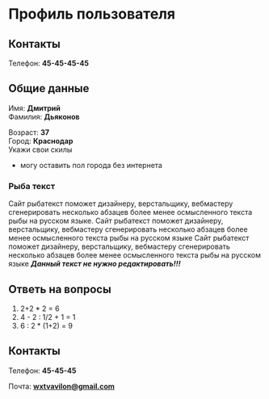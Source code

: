 # Профиль пользователя

## Контакты

Телефон: **45-45-45-45**

## Общие данные

Имя: **Дмитрий**    
Фамилия: **Дьяконов**

Возраст: **37**      
Город: **Краснодар**       
Укажи свои скилы 
- могу оставить пол города без интернета 
### Рыба текст
Сайт рыбатекст поможет дизайнеру, верстальщику, вебмастеру сгенерировать несколько абзацев более менее осмысленного текста рыбы на русском языке.
Сайт рыбатекст поможет дизайнеру, верстальщику, вебмастеру сгенерировать несколько абзацев более менее осмысленного текста рыбы на русском языке
Сайт рыбатекст поможет дизайнеру, верстальщику, вебмастеру сгенерировать несколько абзацев более менее осмысленного текста рыбы на русском языке
***Данный текст не нужно редактировать!!!***

## Ответь на вопросы

1. 2+2 * 2 = 6
2. 4 - 2 : 1/2 + 1 = 1
3. 6 : 2 * (1+2) = 9



## Контакты

Телефон: **45-45-45**

Почта: **wxtvavilon@gmail.com**

